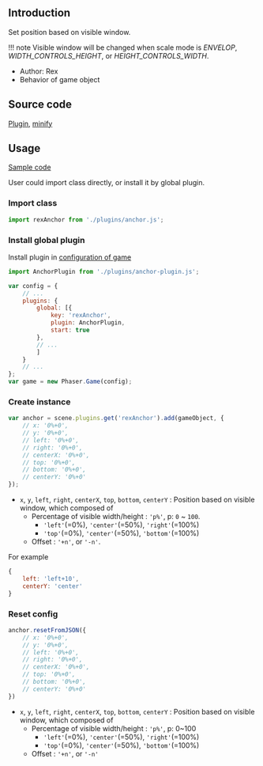 ## Introduction

Set position based on visible window.

!!! note
    Visible window will be changed when scale mode is *ENVELOP*, *WIDTH_CONTROLS_HEIGHT*, or *HEIGHT_CONTROLS_WIDTH*.

- Author: Rex
- Behavior of game object

## Source code

[Plugin](https://github.com/rexrainbow/phaser3-rex-notes/blob/master/plugins/anchor-plugin.js), [minify](https://github.com/rexrainbow/phaser3-rex-notes/blob/master/plugins/dist/rexanchorplugin.min.js)

## Usage

[Sample code](https://github.com/rexrainbow/phaser3-rex-notes/tree/master/examples/anchor)

User could import class directly, or install it by global plugin.

### Import class

```javascript
import rexAnchor from './plugins/anchor.js';
```

### Install global plugin

Install plugin in [configuration of game](game.md#configuration)

```javascript
import AnchorPlugin from './plugins/anchor-plugin.js';

var config = {
    // ...
    plugins: {
        global: [{
            key: 'rexAnchor',
            plugin: AnchorPlugin,
            start: true
        },
        // ...
        ]
    }
    // ...
};
var game = new Phaser.Game(config);
```

### Create instance

```javascript
var anchor = scene.plugins.get('rexAnchor').add(gameObject, {
    // x: '0%+0',
    // y: '0%+0',
    // left: '0%+0',
    // right: '0%+0',
    // centerX: '0%+0',
    // top: '0%+0',
    // bottom: '0%+0',
    // centerY: '0%+0'
});
```

- `x`, `y`, `left`, `right`, `centerX`, `top`, `bottom`, `centerY` : Position based on visible window, which composed of
    - Percentage of visible width/height : `'p%'`, p: `0` ~ `100`.
        - `'left'`(=0%), `'center'`(=50%), `'right'`(=100%)
        - `'top'`(=0%), `'center'`(=50%), `'bottom'`(=100%)
    - Offset : `'+n'`, or `'-n'`.

For example

```javascript
{
    left: 'left+10',
    centerY: 'center'
}
```

### Reset config

```javascript
anchor.resetFromJSON({
    // x: '0%+0',
    // y: '0%+0',
    // left: '0%+0',
    // right: '0%+0',
    // centerX: '0%+0',
    // top: '0%+0',
    // bottom: '0%+0',
    // centerY: '0%+0'
})
```

- `x`, `y`, `left`, `right`, `centerX`, `top`, `bottom`, `centerY` : Position based on visible window, which composed of
    - Percentage of visible width/height : `'p%'`, p: 0~100
        - `'left'`(=0%), `'center'`(=50%), `'right'`(=100%)
        - `'top'`(=0%), `'center'`(=50%), `'bottom'`(=100%)
    - Offset : `'+n'`, or `'-n'`
